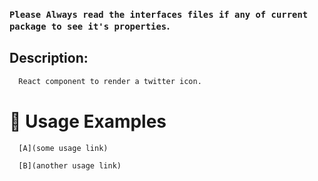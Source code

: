 ### `Please Always read the interfaces files if any of current package to see it's properties`.

## Description:

```sh
  React component to render a twitter icon.
```

# 🔨 Usage Examples

```typescript
  [A](some usage link)

  [B](another usage link)
```
